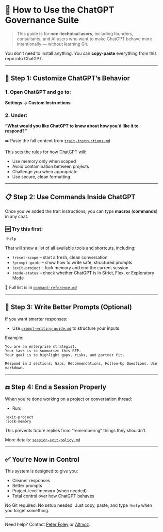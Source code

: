 # 📘 How to Use the ChatGPT Governance Suite

> This guide is for **non-technical users**, including founders, consultants, and AI users who want to make ChatGPT behave more intentionally — without learning Git.

You don’t need to install anything. You can **copy-paste** everything from this repo into ChatGPT.

---

## 🔧 Step 1: Customize ChatGPT’s Behavior

### 1. Open ChatGPT and go to:
**Settings → Custom Instructions**

### 2. Under:
**“What would you like ChatGPT to know about how you'd like it to respond?”**

➡️ Paste the full content from [`trait-instructions.md`](./trait-instructions.md)

This sets the rules for how ChatGPT will:
- Use memory only when scoped
- Avoid contamination between projects
- Challenge you when appropriate
- Use secure, clean formatting

---

## 📋 Step 2: Use Commands Inside ChatGPT

Once you’ve added the trait instructions, you can type **macros (commands)** in any chat.

### 🆘 Try this first:
```text
!help
```
That will show a list of all available tools and shortcuts, including:
- `!reset-scope` – start a fresh, clean conversation
- `!prompt-guide` – show how to write safe, structured prompts
- `!exit-project` – lock memory and end the current session
- `!mode-status` – check whether ChatGPT is in Strict, Flex, or Exploratory Mode

📄 Full list is in [`command-reference.md`](./command-reference.md)

---

## 🧠 Step 3: Write Better Prompts (Optional)

If you want smarter responses:
- Use [`prompt-writing-guide.md`](./prompt-writing-guide.md) to structure your inputs

Example:
```text
You are an enterprise strategist.  
Your task is to summarize this RFP.  
Your goal is to highlight gaps, risks, and partner fit.

Respond in 3 sections: Gaps, Recommendations, Follow-Up Questions. Use markdown.
```

---

## 🔚 Step 4: End a Session Properly

When you're done working on a project or conversation thread:
- Run:
```text
!exit-project
!lock-memory
```
This prevents future replies from “remembering” things they shouldn’t.

More details: [`session-exit-policy.md`](./session-exit-policy.md)

---

## ✅ You’re Now in Control
This system is designed to give you:
- Cleaner responses
- Better prompts
- Project-level memory (when needed)
- Total control over how ChatGPT behaves

No Git required. No setup needed.
Just copy, paste, and type `!help` when you forget something.

---

Need help? Contact [Peter Foley](https://www.linkedin.com/in/peterfoley) or [Altmoz](https://altmoz.com).
